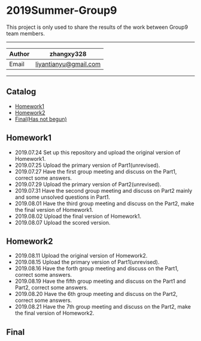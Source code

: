 # 2019Summer-Group9
This project is only used to share the results of the work between Group9 team members.
***
|Author|zhangxy328|
|---|---|
|Email|liyantianyu@gmail.com|
***
## Catalog
* [Homework1](##homework1)
* [Homework2](##homework2)
* [Final(Has not begun)](##final)

## Homework1
* 2019.07.24 Set up this repository and upload the original version of Homework1.
* 2019.07.25 Upload the primary version of Part1(unrevised).
* 2019.07.27 Have the first group meeting and discuss on the Part1, correct some answers.
* 2019.07.29 Upload the primary version of Part2(unrevised).
* 2019.07.31 Have the second group meeting and discuss on Part2 mainly and some unsolved questions in Part1.
* 2019.08.01 Have the third group meeting and discuss on the Part2, make the final version of Homework1.
* 2019.08.02 Upload the final version of Homework1.
* 2019.08.07 Upload the scored version.
## Homework2
* 2019.08.11 Upload the original version of Homework2.
* 2019.08.15 Upload the primary version of Part1(unrevised).
* 2019.08.16 Have the forth group meeting and discuss on the Part1, correct some answers.
* 2019.08.19 Have the fifth group meeting and discuss on the Part1 and Part2, correct some answers.
* 2019.08.20 Have the 6th group meeting and discuss on the Part2, correct some answers.
* 2019.08.21 Have the 7th group meeting and discuss on the Part2, make the final version of Homework2.
## Final
